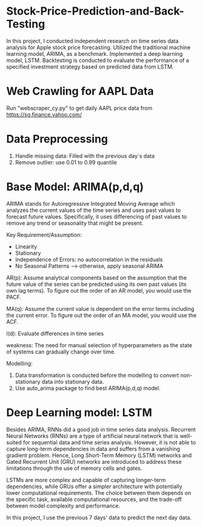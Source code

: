 # Stock-Price-Prediction-and-Back-Testing #
In this project, I conducted independent research on time series data analysis for Apple stock price forecasting. Utilized the traditional machine learning model, ARIMA, as a benchmark. Implemented a deep learning model, LSTM. Backtesting is conducted to evaluate the performance of a specified investment strategy based on predicted data from LSTM.

# Web Crawling for AAPL Data # 
Run "webscraper_cy.py" to get daily AAPL price data from https://sg.finance.yahoo.com/

# Data Preprocessing # 
1. Handle missing data: Filled with the previous day`s data
2. Remove outlier: use 0.01 to 0.99 quantile

# Base Model: ARIMA(p,d,q) # 
ARIMA stands for Autoregressive Integrated Moving Average which analyzes the current values of the time series and uses past values to forecast future values. Specifically, it uses differencing of past values to remove any trend or seasonality that might be present.

Key Requirement/Assumption:
- Linearity
- Stationary
- Independence of Errors: no autocorrelation in the residuals
- No Seasonal Patterns --> otherwise, apply seasonal ARIMA

AR(p): Assume analytical components based on the assumption that the future value of the series can be predicted using its own past values (its own lag terms). To figure out the order of an AR model, you would use the PACF.

MA(q): Assume the current value is dependent on the error terms including the current error. To figure out the order of an MA model, you would use the ACF.

I(d): Evaluate differences in time series

weakness: The need for manual selection of hyperparameters as the state of systems can gradually change over time.

Modelling: 
1. Data transformation is conducted before the modelling to convert non-stationary data into stationary data. 
2. Use auto_arima package to find best ARIMA(p,d,q) model.

# Deep Learning model: LSTM #
Besides ARIMA, RNNs did a good job in time series data analysis. Recurrent Neural Networks (RNNs) are a type of artificial neural network that is well-suited for sequential data and time series analysis. However, it is not able to capture long-term dependencies in data and suffers from a vanishing gradient problem. Hence, Long Short-Term Memory (LSTM) networks and Gated Recurrent Unit (GRU) networks are introduced to address these limitations through the use of memory cells and gates.

LSTMs are more complex and capable of capturing longer-term dependencies, while GRUs offer a simpler architecture with potentially lower computational requirements. The choice between them depends on the specific task, available computational resources, and the trade-off between model complexity and performance.

In this project,  I use the previous 7 days' data to predict the next day data.
